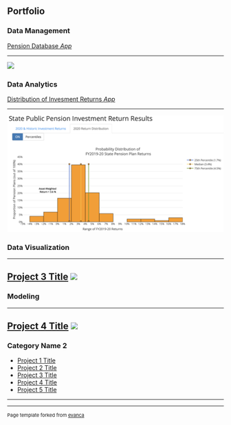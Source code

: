 ## Portfolio

### Data Management 
[Pension Database *App*](https://github.com/ReasonFoundation/pensionviewr)

---

<img src="images/Reason Database Viewer (V4.0).png?raw=true"/>

### Data Analytics
[Distribution of Invesment Returns *App*](https://reason.shinyapps.io/StatePublicPensionReturnResults_Updt2)

---

<img src="images/2020FY Returns2.jpg?raw=true"/>

### Data Visualization
---
[Project 3 Title](http://example.com/)
<img src="images/dummy_thumbnail.jpg?raw=true"/>
---

### Modeling
---
[Project 4 Title](http://example.com/)
<img src="images/dummy_thumbnail.jpg?raw=true"/>
---

### Category Name 2

- [Project 1 Title](http://example.com/)
- [Project 2 Title](http://example.com/)
- [Project 3 Title](http://example.com/)
- [Project 4 Title](http://example.com/)
- [Project 5 Title](http://example.com/)

---




---
<p style="font-size:11px">Page template forked from <a href="https://github.com/evanca/quick-portfolio">evanca</a></p>
<!-- Remove above link if you don't want to attibute -->
